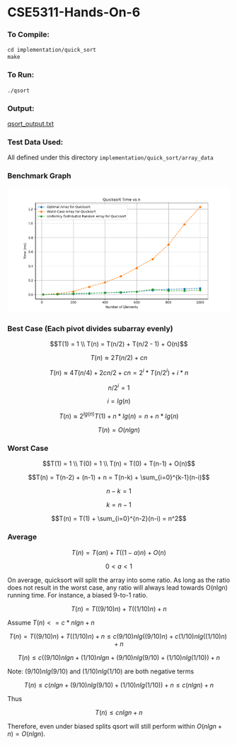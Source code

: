 # CSE5311-Hands-On-6
### To Compile:
```
cd implementation/quick_sort
make
```
### To Run:
```
./qsort
```
### Output:
[qsort_output.txt](qsort_output.txt)

### Test Data Used:
All defined under this directory `implementation/quick_sort/array_data`

### Benchmark Graph
![Plot](./implementation/not_random_qsort_plot/quicksort_benchmark_plot.png)

### Best Case (Each pivot divides subarray evenly)
```math
T(1) = 1
\\
T(n) = T(n/2) + T(n/2 - 1) + O(n)
```
```math
T(n) \approx 2T(n/2) + cn
```
```math
T(n) \approx 4T(n/4) + 2cn/2 + cn = 2^i*T(n/2^i) + i*n
```
```math
n/2^i = 1
```
```math
i = lg(n)
```
```math
T(n) \approx 2^{lg(n)}T(1) + n*lg(n) = n + n*lg(n)
```
```math
T(n) = O(nlgn)
```
### Worst Case
```math
T(1) = 1
\\
T(0) = 1
\\
T(n) = T(0) + T(n-1) + O(n)
```
```math
T(n) = T(n-2) + (n-1) + n = T(n-k) + \sum_{i=0}^{k-1}(n-i)
```
```math
n-k = 1
```
```math
k = n-1
```
```math
T(n) = T(1) + \sum_{i=0}^{n-2}(n-i) = n^2
```
### Average
```math
T(n) = T(\alpha n) + T((1 - \alpha)n) + O(n)
```
```math
0 < a < 1
```
On average, quicksort will split the array into some ratio. As long as the ratio does not result in the worst case, any ratio will always lead towards O(nlgn) running time. For instance, a biased 9-to-1 ratio.
```math
T(n) = T((9/10)n) + T((1/10)n) + n
```
Assume $T(n) <= c*nlgn + n$
```math
T(n) = T((9/10)n) + T((1/10)n) + n \leq c(9/10)nlg((9/10)n) + c(1/10)nlg((1/10)n) + n
```
```math
T(n) \leq c((9/10)nlgn + (1/10)nlgn + (9/10)nlg(9/10) + (1/10)nlg(1/10)) + n
```
Note: $(9/10)nlg(9/10)$ and $(1/10)nlg(1/10)$ are both negative terms
```math
T(n) \leq c(nlgn + (9/10)nlg(9/10) + (1/10)nlg(1/10)) + n \leq c(nlgn) + n
```
Thus
```math
T(n) \leq cnlgn + n
```
Therefore, even under biased splits qsort will still perform within $O(nlgn + n) = O(nlgn)$.